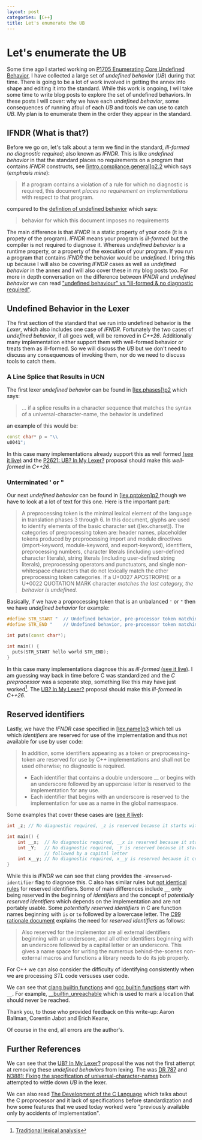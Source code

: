 ```yaml
---
layout: post
categories: [C++]
title: Let's enumerate the UB
---
```


# Let's enumerate the UB

Some time ago I started working on [P1705 Enumerating Core Undefined Behavior](https://wg21.link/p1705r0), I have collected
a large set of *undefined behavior* (*UB*) during that time. There is going to be a lot
of work involved in getting the annex into shape and editing it into the standard. While this work is ongoing,
I will take some time to write blog posts to explore the set of undefined behaviors. In these posts I will cover: why we
have each *undefined behavior*, some consequences of running afoul of each *UB* and tools we can use to catch *UB*. My plan is to enumerate them
in the order they appear in the standard.

## IFNDR (What is that?)

Before we go on, let's talk about a term we find in the standard, *ill-formed no diagnostic required*; also
known as *IFNDR*. This is like *undefined behavior* in that the standard places no requirements on a program that
contains *IFNDR* constructs, see [\[intro.compliance.general\]p2.2](https://eel.is/c++draft/intro#compliance.general-2.2)
which says (*emphasis mine*):

> If a program contains a violation of a rule for which no diagnostic is required, this document *places no requirement on implementations* with respect to that program.

compared to the [defintion of undefined behavior](https://eel.is/c++draft/intro.defs#defns.undefined) which says:

> behavior for which this document imposes no requirements

The main difference is that *IFNDR* is a static property of your code (it is a propety of the program). *IFNDR* means
your program is *ill-formed* but the compiler is not required to diagnose it. Whereas *undefined behavior* is a runtime
property, or a property of the execution of your program. If you run a program that contains *IFNDR* the behavior would be *undefined*.
I bring this up because I will also be covering *IFNDR* cases as
well as *undefined behavior* in the annex and I will also cover these in my blog posts too. For more in depth conversation on
the difference between *IFNDR* and *undefined behavior* we can read
["undefined behaviour" vs "ill-formed & no diagnostic required"](https://groups.google.com/a/isocpp.org/g/std-discussion/c/lk1qAvCiviY).

## Undefined Behavior in the Lexer

The first section of the standard that we run into undefined behavior is the *Lexer*, which also includes one case of *IFNDR*.
Fortunately the two cases of *undefined behavior*, if all goes well, will be removed in *C++26*. Additionally many implementation either
support them with well-formed behavior or treats them as ill-formed. So we will discuss the *UB* but we don't need to discuss
any consequences of invoking them, nor do we need to discuss tools to catch them.

### A Line Splice that Results in UCN

The first lexer *undefined behavior* can be found in [\[lex.phases\]\p2](https://eel.is/c++draft/lex.phases#1.2) which says:

> ... if a splice results in a character sequence that matches the syntax of a universal-character-name, the behavior is undefined

an example of this would be:

```cpp
const char* p = "\\
u0041";
```

In this case many implementations already support this as well formed [(see it live)](https://godbolt.org/z/ojjEE9zxP) and the [P2621: UB? In My Lexer?](https://wg21.link/p2621) proposal should make this *well-formed* in *C++26*.

### Unterminated ' or "

Our next *undefined behavior* can be found in [\[lex.pptoken\]p2](https://eel.is/c++draft/lex.pptoken#2),though we have to
look at a lot of text for this one. Here is the important part:

> A preprocessing token is the minimal lexical element of the language in translation phases 3 through 6. In this document, glyphs are used to identify elements of the basic character set ([lex.charset]). The categories of preprocessing token are: header names, placeholder tokens produced by preprocessing import and module directives (import-keyword, module-keyword, and export-keyword), identifiers, preprocessing numbers, character literals (including user-defined character literals), string literals (including user-defined string literals), preprocessing operators and punctuators, and single non-whitespace characters that do not lexically match the other preprocessing token categories. If a U+0027 APOSTROPHE or a U+0022 QUOTATION MARK character *matches the last category, the behavior is undefined.*

Basically, if we have a proprocessing token that is an unbalanced `'` or `"` then we have *undefined behavior* for example:

```cpp
#define STR_START "  // Undefined behavior, pre-processor token matching apostrophe
#define STR_END "    // Undefined behavior, pre-processor token matching apostrophe

int puts(const char*);

int main() {
  puts(STR_START hello world STR_END);
}
```

In this case many implementations diagnose this as *ill-formed* [(see it live)](https://godbolt.org/z/KaMhhW3cv). I am
guessing way back in time before C was standardized and the *C preprocessor* was a seperate step, something like this may
have just worked[^1]. The [UB? In My Lexer?](https://wg21.link/p2621) proposal should make this *ill-formed* in *C++26*.

## Reserved identifiers

Lastly, we have the *IFNDR* case specified in [\[lex.name\]p3](https://eel.is/c++draft/lex.name#3) which tell us which *identifiers* are reserved for use of the implementation and thus not available for use by user code:

> In addition, some identifiers appearing as a token or preprocessing-token are reserved for use by C++ implementations and shall not be used otherwise; no diagnostic is required.
> - Each identifier that contains a double underscore __ or begins with an underscore followed by an uppercase letter is reserved to the implementation for any use.
> - Each identifier that begins with an underscore is reserved to the implementation for use as a name in the global namespace.

Some examples that cover these cases are ([see it live](https://godbolt.org/z/Mooj4fcvq)):

```cpp
int _z; // No diagnostic required, _z is reserved because it starts with _ at global scope

int main() {
    int __x;  // No diagnostic required, __x is reserved because it starts with __
    int _Y;   // No diagnostic required, _Y is reserved because it starts with _
              // followed by a capital letter
    int x__y; // No diagnostic required, x__y is reserved because it contains __
}
```

While this is *IFNDR* we can see that clang provides the `-Wreserved-identifier` flag to diagnose this. C also has similar rules but [not identical rules](https://en.cppreference.com/w/c/language/identifier#Reserved_identifiers) for reserved identifiers. Some of main differences include `__` only being reserved in the beginning of *identifiers* and the concept of *potentially reserved identifiers* which depends on the implementation and are not portably usable. Some *potentially reserved identifiers* in C are function names beginning with `is` or `to` followed by a lowercase letter. The [C99 rationale document](https://www.open-std.org/jtc1/sc22/wg14/www/C99RationaleV5.10.pdf) explains the need for *reserved identifiers* as follows:

> Also reserved for the implementor are all external identifiers beginning with an underscore, and
all other identifiers beginning with an underscore followed by a capital letter or an underscore.
This gives a name space for writing the numerous behind-the-scenes non-external macros and
functions a library needs to do its job properly.

For C++ we can also consider the difficulty of identifying consistently when we are processing *STL* code versuses user code.

We can see that [clang builtin functions](https://clang.llvm.org/docs/LanguageExtensions.html#builtin-functions) and [gcc builtin functions](https://gcc.gnu.org/onlinedocs/gcc/Other-Builtins.html) start with `__`. For example,  [\_\_builtin_unreachable](https://clang.llvm.org/docs/LanguageExtensions.html#builtin-unreachable) which is used to mark a location that should never be reached.

Thank you, to those who provided feedback on this write-up: Aaron Ballman, Corentin Jabot and Erich Keane,

Of course in the end, all errors are the author's.

## Further References

We can see that the [UB? In My Lexer?](https://wg21.link/p2621) proposal the was not the first attempt at removing these *undefined behaviors* from lexing. The was [DR 787](https://www.open-std.org/jtc1/sc22/wg21/docs/cwg_defects.html#787) and [N3881: Fixing the specification of universal-character-names](https://open-std.org/jtc1/sc22/wg21/docs/papers/2014/n3881.pdf) both attempted to wittle down *UB* in the lexer.

We can also read [The Development of the C Language](https://www.bell-labs.com/usr/dmr/www/chist.html) which talks about the C
proprocessor and it lack of specifications before standardization and how some features that we used today worked were "previously available only by accidents of implementation".

[^1]: [Traditional lexical analysis](https://gcc.gnu.org/onlinedocs/cpp/Traditional-lexical-analysis.html#Traditional-lexical-analysis)
